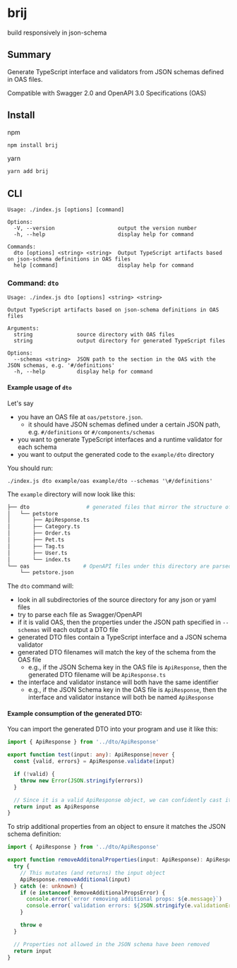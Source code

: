 # brij

build responsively in json-schema

## Summary

Generate TypeScript interface and validators from JSON schemas defined in OAS files.

Compatible with Swagger 2.0 and OpenAPI 3.0 Specifications (OAS)

## Install

npm
```sh
npm install brij
```

yarn
```sh
yarn add brij
```

## CLI

```
Usage: ./index.js [options] [command]

Options:
  -V, --version                    output the version number
  -h, --help                       display help for command

Commands:
  dto [options] <string> <string>  Output TypeScript artifacts based on json-schema definitions in OAS files
  help [command]                   display help for command
```

### Command: `dto`

```
Usage: ./index.js dto [options] <string> <string>

Output TypeScript artifacts based on json-schema definitions in OAS files

Arguments:
  string              source directory with OAS files
  string              output directory for generated TypeScript files

Options:
  --schemas <string>  JSON path to the section in the OAS with the JSON schemas, e.g. '#/definitions'
  -h, --help          display help for command
```

#### Example usage of `dto`
Let's say
- you have an OAS file at `oas/petstore.json`.
  - it should have JSON schemas defined under a certain JSON path, e.g. `#/definitions` or `#/components/schemas`
- you want to generate TypeScript interfaces and a runtime validator for each schema
- you want to output the generated code to the `example/dto` directory

You should run:
```
./index.js dto example/oas example/dto --schemas '\#/definitions'
```
The `example` directory will now look like this:
```sh
├── dto                  # generated files that mirror the structure of the source directory
│   └── petstore
│       ├── ApiResponse.ts
│       ├── Category.ts
│       ├── Order.ts
│       ├── Pet.ts
│       ├── Tag.ts
│       ├── User.ts
│       └── index.ts
└── oas                 # OpenAPI files under this directory are parsed for JSON schemas
    └── petstore.json
```

The `dto` command will:
- look in all subdirectories of the source directory for any json or yaml files
- try to parse each file as Swagger/OpenAPI
- if it is valid OAS, then the properties under the JSON path specified in `--schemas` will each output a DTO file
- generated DTO files contain a TypeScript interface and a JSON schema validator
- generated DTO filenames will match the key of the schema from the OAS file
  - e.g., if the JSON Schema key in the OAS file is `ApiResponse`, then the generated DTO filename will be `ApiResponse.ts`
- the interface and validator instance will both have the same identifier
  - e.g., if the JSON Schema key in the OAS file is `ApiResponse`, then the interface and validator instance will both be named `ApiResponse`

#### Example consumption of the generated DTO:

You can import the generated DTO into your program and use it like this:
```ts
import { ApiResponse } from '../dto/ApiResponse'

export function test(input: any): ApiResponse|never {
  const {valid, errors} = ApiResponse.validate(input)

  if (!valid) {
    throw new Error(JSON.stringify(errors))
  }

  // Since it is a valid ApiResponse object, we can confidently cast it the expected type
  return input as ApiResponse
}
```

To strip additional properties from an object to ensure it matches the JSON schema definition:
```ts
import { ApiResponse } from '../dto/ApiResponse'

export function removeAdditonalProperties(input: ApiResponse): ApiResponse|never {
  try {
    // This mutates (and returns) the input object
    ApiResponse.removeAdditional(input)
  } catch (e: unknown) {
    if (e instanceof RemoveAdditionalPropsError) {
      console.error(`error removing additional props: ${e.message}`)
      console.error(`validation errors: ${JSON.stringify(e.validationErrors)}`)
    }

    throw e
  }

  // Properties not allowed in the JSON schema have been removed
  return input
}
```